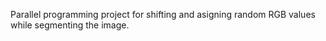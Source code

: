 Parallel programming project for shifting and asigning random RGB values while segmenting the image.
